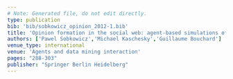```yaml
---
# Note: Generated file, do not edit directly.
type: publication
bib: 'bib/sobkowicz_opinion_2012-1.bib'
title: 'Opinion formation in the social web: agent-based simulations of opinion convergence and divergence'
authors: ['Pawel Sobkowicz','Michael Kaschesky','Guillaume Bouchard']
venue_type: international
venue: 'Agents and data mining interaction'
pages: "288-303"
publisher: "Springer Berlin Heidelberg"
---
```

